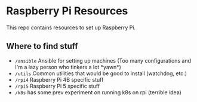 # Raspberry Pi Resources
This repo contains resources to set up Raspberry Pi.

## Where to find stuff
 - `/ansible` Ansible for setting up machines (Too many configurations and I'm a lazy person who tinkers a lot \*yawn\*)
 - `/utils` Common utilities that would be good to install (watchdog, etc.)
 - `/rpi4` Raspberry Pi 4B specific stuff
 - `/rpi5` Raspberry Pi 5 specific stuff
 - `/k8s` has some prev experiment on running k8s on rpi (terrible idea)